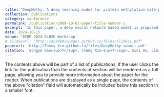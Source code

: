 ```yaml
---
title: "DeepMethy: A deep learning model for protein methylation site prediction"
collection: publications
category: conference
permalink: /publication/2009-10-01-paper-title-number-1
excerpt: 'In this paper, a deep neural network based model is proposed to predict protein methylation, which is called by DeepMethy. '
date: 2024-10-15
venue: 'BIBM 2024 DLB2H Workshop'
# slidesurl: 'http://academicpages.github.io/files/slides1.pdf'
paperurl: 'http://Tommy-Xin.github.io/files/DeepMethy-submit.pdf'
citation: 'Songye Gao<sup>†</sup>, Cheng Xin<sup>†</sup>, Sisi Ou, Jinru Li, Yanchun Liang and Xiaohu Shi<sup>*</sup>(2024). &quot;Paper Title Number 1.&quot; <i>DeepMethy: A deep learning model for protein methylation site prediction</i>. BIBM 2024 DLB2H Workshop.'
---
```


The contents above will be part of a list of publications, if the user clicks the link for the publication than the contents of section will be rendered as a full page, allowing you to provide more information about the paper for the reader. When publications are displayed as a single page, the contents of the above "citation" field will automatically be included below this section in a smaller font.